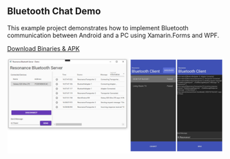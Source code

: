 ## Bluetooth Chat Demo

This example project demonstrates how to implement Bluetooth communication between Android and a PC using Xamarin.Forms and WPF.

[Download Binaries & APK](https://sirilix.blob.core.windows.net/resonance/demos/Resonance%20Bluetooth%20Demo.zip)

![alt tag](https://github.com/royben/Resonance/blob/dev/source/Examples/Bluetooth/preview.png)

